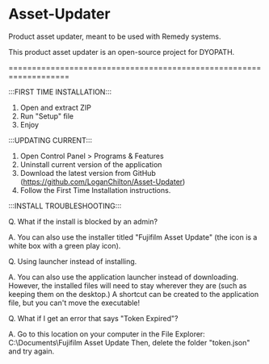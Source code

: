 # Asset-Updater
Product asset updater, meant to be used with Remedy systems. 

This product asset updater is an open-source project for DYOPATH. 

===================================================================

:::FIRST TIME INSTALLATION:::
1. Open and extract ZIP
2. Run "Setup" file
3. Enjoy

:::UPDATING CURRENT:::
1. Open Control Panel > Programs & Features
2. Uninstall current version of the application
3. Download the latest version from GitHub (https://github.com/LoganChilton/Asset-Updater)
4. Follow the First Time Installation instructions.

:::INSTALL TROUBLESHOOTING:::

Q. What if the install is blocked by an admin?

A. You can also use the installer titled "Fujifilm Asset Update" (the icon is a white box with a green play icon). 


Q. Using launcher instead of installing.

A. You can also use the application launcher instead of downloading. However, the installed files will need to stay wherever they are (such as keeping them on the desktop.) A shortcut can be created to the application file, but you can't move the executable!


Q. What if I get an error that says "Token Expired"?

A. Go to this location on your computer in the File Explorer: C:\Documents\Fujifilm Asset Update
   Then, delete the folder "token.json" and try again.
